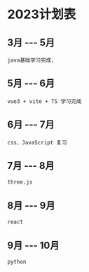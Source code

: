 
# 2023计划表

## 3月 --- 5月
    java基础学习完成，
## 5月 --- 6月
    vue3 + vite + TS 学习完成
## 6月 --- 7月 
    css、JavaScript 复习
## 7月 --- 8月
    three.js
## 8月 --- 9月
    react
## 9月 --- 10月
    python